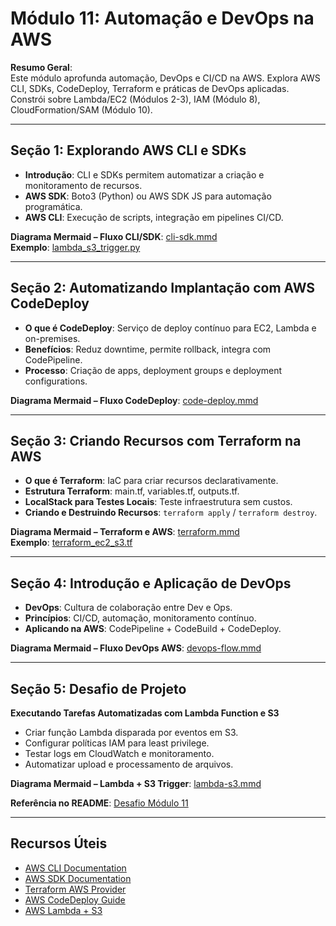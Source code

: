 # Módulo 11: Automação e DevOps na AWS

**Resumo Geral**:  
Este módulo aprofunda automação, DevOps e CI/CD na AWS. Explora AWS CLI, SDKs, CodeDeploy, Terraform e práticas de DevOps aplicadas. Constrói sobre Lambda/EC2 (Módulos 2-3), IAM (Módulo 8), CloudFormation/SAM (Módulo 10).  


---

## Seção 1: Explorando AWS CLI e SDKs

- **Introdução**: CLI e SDKs permitem automatizar a criação e monitoramento de recursos.
- **AWS SDK**: Boto3 (Python) ou AWS SDK JS para automação programática.
- **AWS CLI**: Execução de scripts, integração em pipelines CI/CD.

**Diagrama Mermaid – Fluxo CLI/SDK**: [cli-sdk.mmd](diagrams/cli-sdk.mmd)  
**Exemplo**: [lambda_s3_trigger.py](exemplos/lambda_s3_trigger.py)

---

## Seção 2: Automatizando Implantação com AWS CodeDeploy

- **O que é CodeDeploy**: Serviço de deploy contínuo para EC2, Lambda e on-premises.
- **Benefícios**: Reduz downtime, permite rollback, integra com CodePipeline.
- **Processo**: Criação de apps, deployment groups e deployment configurations.

**Diagrama Mermaid – Fluxo CodeDeploy**: [code-deploy.mmd](diagrams/code-deploy.mmd)

---

## Seção 3: Criando Recursos com Terraform na AWS

- **O que é Terraform**: IaC para criar recursos declarativamente.
- **Estrutura Terraform**: main.tf, variables.tf, outputs.tf.
- **LocalStack para Testes Locais**: Teste infraestrutura sem custos.
- **Criando e Destruindo Recursos**: `terraform apply` / `terraform destroy`.

**Diagrama Mermaid – Terraform e AWS**: [terraform.mmd](diagrams/terraform.mmd)  
**Exemplo**: [terraform_ec2_s3.tf](exemplos/terraform_ec2_s3.tf)

---

## Seção 4: Introdução e Aplicação de DevOps

- **DevOps**: Cultura de colaboração entre Dev e Ops.
- **Princípios**: CI/CD, automação, monitoramento contínuo.
- **Aplicando na AWS**: CodePipeline + CodeBuild + CodeDeploy.

**Diagrama Mermaid – Fluxo DevOps AWS**: [devops-flow.mmd](diagrams/devops-flow.mmd)

---

## Seção 5: Desafio de Projeto

**Executando Tarefas Automatizadas com Lambda Function e S3**

- Criar função Lambda disparada por eventos em S3.
- Configurar políticas IAM para least privilege.
- Testar logs em CloudWatch e monitoramento.
- Automatizar upload e processamento de arquivos.

**Diagrama Mermaid – Lambda + S3 Trigger**: [lambda-s3.mmd](diagrams/lambda-s3.mmd)

**Referência no README**: [Desafio Módulo 11](desafios/modulo11)

---

## Recursos Úteis

- [AWS CLI Documentation](https://docs.aws.amazon.com/cli/)
- [AWS SDK Documentation](https://aws.amazon.com/developer/)
- [Terraform AWS Provider](https://registry.terraform.io/providers/hashicorp/aws/latest/docs)
- [AWS CodeDeploy Guide](https://docs.aws.amazon.com/codedeploy/latest/userguide/welcome.html)
- [AWS Lambda + S3](https://docs.aws.amazon.com/lambda/latest/dg/with-s3.html)
